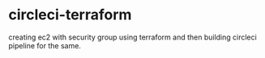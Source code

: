 # circleci-terraform
creating ec2 with security group using terraform and then building circleci pipeline for the same.
